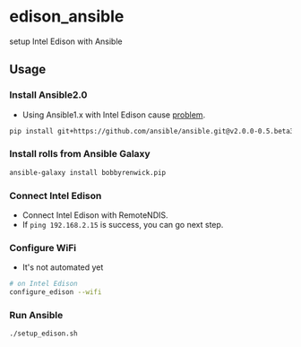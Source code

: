 # edison_ansible

setup Intel Edison with Ansible

## Usage

### Install Ansible2.0

* Using Ansible1.x with Intel Edison cause [problem](http://stackoverflow.com/questions/33074882/importerror-no-module-named-syslog-ansible-edison).

```sh
pip install git+https://github.com/ansible/ansible.git@v2.0.0-0.5.beta3
```

### Install rolls from Ansible Galaxy

```sh
ansible-galaxy install bobbyrenwick.pip
```

### Connect Intel Edison

* Connect Intel Edison with RemoteNDIS.
* If `ping 192.168.2.15` is success, you can go next step.

### Configure WiFi

* It's not automated yet

```sh
# on Intel Edison
configure_edison --wifi
```

### Run Ansible

```sh
./setup_edison.sh
```

